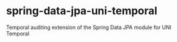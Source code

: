 # spring-data-jpa-uni-temporal
Temporal auditing extension of the Spring Data JPA module for UNI Temporal
